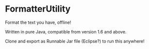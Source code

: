 # FormatterUtility
Format the text you have, offline!

Written in pure Java, compatible from version 1.6 and above.

Clone and export as Runnable Jar file (Eclipse?) to run this anywhere!
